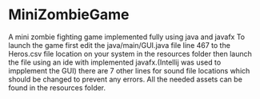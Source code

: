 # MiniZombieGame
A mini zombie fighting game implemented fully using java and javafx
To launch the game first edit the java/main/GUI.java file line 467 to the Heros.csv file location on your system in the resources folder then launch the file using an ide with implemented javafx.(Intellij was used to impplement the GUI)
there are 7 other lines for sound file locations which should be changed to prevent any errors.
All the needed assets can be found in the resources folder.
